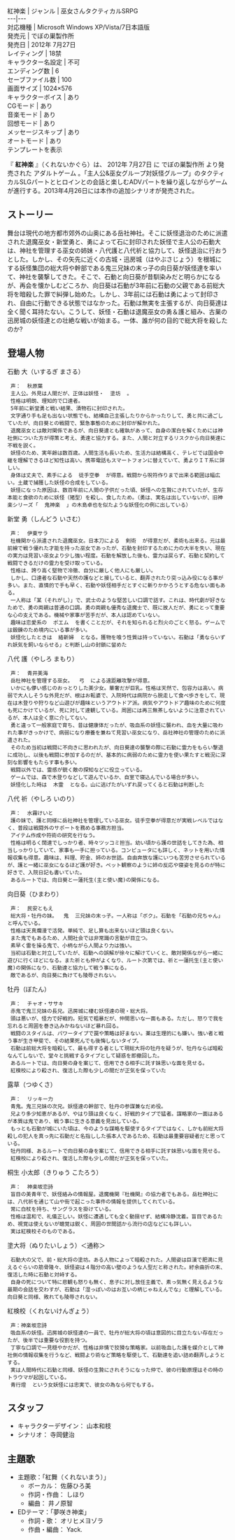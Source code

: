 紅神楽  |  ジャンル  |  巫女さんタクティカルSRPG   
---|---  
対応機種  |  Microsoft Windows  XP/Vista/7日本語版   
発売元  |  でぼの巣製作所   
発売日  |  2012年  7月27日   
レイティング  |  18禁   
キャラクター名設定  |  不可   
エンディング数  |  6   
セーブファイル数  |  100   
画面サイズ  |  1024×576   
キャラクターボイス  |  あり   
CGモード  |  あり   
音楽モード  |  あり   
回想モード  |  あり   
メッセージスキップ  |  あり   
オートモード  |  あり   
テンプレートを表示  
  
『 **紅神楽** 』（くれないかぐら）は、  2012年  7月27日  に  でぼの巣製作所  より発売された  アダルトゲーム
。「主人公&巫女グループ対妖怪グループ」のタクティカルSLGパートとヒロインとの会話と楽しむADVパートを繰り返しながらゲームが進行する。2013年4月26日には本作の追加シナリオが発売された。

##  ストーリー  

舞台は現代の地方都市郊外の山奥にある岳社神社。そこに妖怪退治のために派遣された退魔巫女・新堂勇と、勇によって石に封印された妖怪で主人公の石動大は、神社を管理する巫女の姉妹・八代護と八代祈と協力して、妖怪退治に行おうとした。しかし、その矢先に近くの古城・迅房城（はやぶさじょう）を根城にする妖怪集団の総大将や幹部である鬼三兄妹の末っ子の向日葵が妖怪達を率いて、神社を襲撃してきた。そこで、石動と向日葵が昔馴染みだと明らかになるが、再会を懐かしむどころか、向日葵は石動が3年前に石動の父親である前総大将を暗殺した罪で糾弾し始めた。しかし、3年前には石動は勇によって封印され、自由に行動できる状態ではなかった。石動は無実を主張するが、向日葵達は全く聞く耳持たない。こうして、妖怪・石動は退魔巫女の勇＆護と組み、古巣の迅房城の妖怪達との壮絶な戦いが始まる。一体、誰が何の目的で総大将を殺したのか?

##  登場人物  

石動 大（いするぎ まさる）

     声：  秋原葉 
     主人公。外見は人間だが、正体は妖怪・  塗坊  。 
     性格は明朗、理知的で口達者。 
     5年前に新堂勇と戦い結果、漬物石に封印された。 
     文字通り手も足も出ない状態でも、結構自己主張したりからかったりして、勇と共に過ごしていたが、向日葵との戦闘で、緊急事態のために封印が解かれた。 
     退魔巫女とは敵対関係であるが、向日葵達とも確執があって、自身の潔白を解くためには神社側についた方が得策と考え、勇達と協力する。また、人間と対立するリスクから向日葵達に不戦を説く。 
     妖怪のため、実年齢は数百歳。人間生活も長いため、生活力は結構高く、テレビでは国会中継を理解できるほど知性は高い。携帯電話もスマートフォンに替えていて、勇よりＩＴ系に詳しい。 
     身体は丈夫で、素手による  徒手空拳  が得意。戦闘から呪符作りまで出来る範囲は幅広い。土蔵で捕獲した妖怪の合成をしている。 
     妖怪になった原因は、数百年前に人間の子供だった頃、妖怪への生贄にされていたが、生存本能と食欲のために妖怪（猪型）を殺し、食したため。（勇は、実名は出していないが、旧神楽シリーズ「  鬼神楽  」の木島卓也を似たような妖怪化の例に出している） 

新堂 勇（しんどう いさむ）

     声：  伊東サラ 
     杜機関から派遣された退魔巫女。日本刀による  剣術  が得意だが、柔術も出来る。元は最前線で戦う優れた才能を持った巫女であったが、石動を封印するために力の大半を失い、現在の実力は見習い巫女より少し強い程度。石動を解放した後も、霊力は戻らず、石動と契約して戦闘できるだけの霊力を受け取っている。 
     性格は、誇り高く堅物で冷徹、自分に厳しく他人にも厳しい。 
     しかし、口達者な石動や天然の護などと接していると、翻弄されたり突っ込み役になる事が多い。また、直情的で手も早く、石動や妖怪相手だとすぐに斬りかかろうとする危ない面もある。 
     一人称は「某（それがし）」で、武士のような堅苦しい口調で話す。これは、時代劇が好きなためで、勇の両親は普通の口調。勇の両親も優秀な退魔士で、既に故人だが、勇にとって重要な心の支えである。機械や家事が苦手だが、本人は認めていない。 
     趣味は恋愛系の  ポエム  を書くことだが、それを知られると烈火のごとく怒る。ゲームでは鍛錬のため境内にいる事が多い。 
     妖怪化したときは  絡新婦  となる。獲物を喰う性質は持っていない。石動は「勇ならいずれ妖気を飼いならせる」と判断し山の封鎖に留めた 

八代 護（やしろ まもり）

     声：  青井美海 
     岳杜神社を管理する巫女。  弓  による遠距離攻撃が得意。 
     いかにも儚い感じのおっとりした美少女。華奢だが巨乳。性格は天然で、包容力は高い。病弱で大人しそうな外見だが、根はお転婆で、入院時代は病院から脱走して食べ歩きをして、現在は木登りや狩りなど山遊びが趣味というアウトドア派。病気やアウトドア趣味のために何度も死にかけているが、死に対して達観している。周囲には再三無茶しないように注意されているが、本人は全く意に介してない。 
     勇と違って一般家庭で育ち、昔は健康体だったが、吸血系の妖怪に襲われ、血を大量に吸われた事がきっかけで、病弱になり療養を兼ねて見習い巫女になり、岳社神社の管理のために派遣された。 
     そのため当初は戦闘に不向きに思われたが、向日葵達の襲撃の際に石動に霊力をもらい撃退に成功し、以後も戦闘に参加するのだが、基本的に病弱のために霊力を使い果たすと戦況に深刻な影響をもたらす事も多い。 
     戦闘以外では、霊感が鋭く敵の探知などに役立っている。 
     ゲームでは、森で木登りなどして遊んでいるか、自室で寝込んでいる場合が多い。 
     妖怪化した時は  木霊  となる。山に逃げたがいずれ戻ってくると石動は判断した 

八代 祈（やしろ いのり）

     声：  水霧けいと 
     護の妹で、護と同様に岳社神社を管理している巫女。徒手空拳が得意だが実戦レベルではなく、普段は戦闘外のサポートを務める事務方担当。 
     アイテム作成や符術の研究を行なう。 
     性格は明るく闊達でしっかり者、時々ツッコミ担当。幼い頃から護の世話をしてきた為、相当しっかりしていて、家事も一手に担っている。コンピュータにも詳しく、ネットを用いた情報収集も得意。趣味は、料理、貯金、姉のお世話。自由奔放な護にいつも苦労させられているが、護と一緒に巫女になるほど護が好き。ペット観察のように姉の反応や寝姿を見るのが特に好きで、入院日記も書いていた。 
     あるルートでは、向日葵と一蓮托生(主と使い魔)の関係になる。 

向日葵（ひまわり）

     声：  民安ともえ 
     総大将・牡丹の妹。  鬼  三兄妹の末っ子。一人称は「ボク」。石動を「石動の兄ちゃん」と呼んでいる。 
     性格は天真爛漫で活発。単純で、足し算も出来ないほど頭は良くない。 
     また鬼でもあるため、人間社会では非常識の言動が目立つ。 
     素早く雷を操る鬼で、小柄ながら人間より力は強い。 
     当初は石動と対立していたが、石動への誤解が徐々に解けていくと、敵対関係ながら一緒に遊びに行くほどになる。また祈とも仲がよくなり、ルート次第では、祈と一蓮托生(主と使い魔)の関係になり、石動達と協力して戦う事になる。 
     敵であるが、向日葵に負けても陵辱されない。 

牡丹（ぼたん）

     声：  チャオ・ササキ 
     赤鬼で鬼三兄妹の長兄。迅房城に棲む妖怪達の現・総大将。 
     頭は悪いが、怪力で好戦的。短気で粗暴だが、仲間思いな一面もある。ただし、怒りで我を忘れると周囲を巻き込みかねないほど暴れ回る。 
     戦闘のスタイルは、パワータイプで罠や策略は好まない。薬は生理的にも嫌い。強い者と戦う事が生き甲斐で、その結果死んでも後悔しないタイプ。 
     石動は前総大将を暗殺して、最も得する者として現総大将の牡丹を疑うが、牡丹ならば暗殺なんてしないで、堂々と挑戦するタイプとして疑惑を即撤回した。 
     あるルートでは、向日葵の身を案じて、信用できる相手に託す妹思いな面を見せる。 
     紅検校により殺され、復活した際も少しの間だが正気を保っていた 

露草（つゆくさ）

     声：  リッキー力 
     青鬼。鬼三兄妹の次兄。妖怪達の幹部で、牡丹の参謀兼なだめ役。 
     兄より多少知恵があるが、やはり頭は良くなく、好戦的タイプで猛者。謀略家の一面はあるが本質は鬼であり、戦う事に生きる意義を見出している。 
     もっとも石動が城にいた頃は、今のような謀略を駆使するタイプではなく、しかも前総大将殺しの犯人を真っ先に石動だと名指しした張本人であるため、石動は最重要容疑者だと思っている。 
     牡丹同様、あるルートで向日葵の身を案じて、信用できる相手に託す妹思いな面を見せる。 
     紅検校により殺され、復活した際も少しの間だが正気を保っていた。 
桐生 小太郎（きりゅう こたろう）

     声：  神楽坂恋詩 
     盲目の美青年で、妖怪絡みの情報屋。退魔機関『杜機関』の協力者でもある。岳杜神社には、八代祈を通じて山や街で起こった事件の情報を提供してくれている。 
     常に白杖を持ち、サングラスを掛けている。 
     性格は温和で、礼儀正しい。妖怪に遭遇しても全く動揺せず、結構冷静沈着。盲目であるため、視覚は使えないが聴覚は鋭く、周囲の世間話から流行の店などにも詳しい。 
     実は紅検校そのものである。 
塗大将（ぬりたいしょう）＜通称＞

     石動大の父で、前・総大将の塗坊。ある人物によって暗殺された。人間姿は巨漢で肥満に見えるぐらいの筋骨隆々、妖怪姿は４階分の高い壁のような人型だと称された。紆余曲折の末、復活した時に石動と対峙する。 
     自身の死について特に悲観も怒りも無く、息子に対し放任主義で、素っ気無く見えるような最期の会話を交わすが、石動は「湿っぽいのはお互いの柄じゃねえんでな」と理解している。向日葵と同様、敗れても陵辱されない。 
紅検校（くれないけんぎょう）

     声：神楽坂恋詩 
     吸血系の妖怪。迅房城の妖怪達の一員で、牡丹が総大将の頃は意図的に目立たない存在だったが、後半では重要な役割を持つ。 
     丁寧な口調で一見穏やかだが、性格は非情で狡猾な策略家。以前吸血した護を媒介として神社側の情報収集を行うなど、戦闘より術など策略を駆使して、石動達を追い詰め翻弄しようとする。 
     実は人間時代に石動と同様、妖怪の生贄にされそうになった仲で、彼の行動原理はその時のトラウマが起因している。 
     青行燈  という女妖怪には忠実で、彼女の為なら何でもする。 

##  スタッフ  

  * キャラクターデザイン：  山本和枝 
  * シナリオ：  寺岡健治 

##  主題歌  

  * 主題歌：「紅舞（くれないまう）」 
    * ボーカル：  佐藤ひろ美 
    * 作詞・作曲：  しほり 
    * 編曲：  井ノ原智 
  * EDテーマ：「夢咲き神楽」 
    * 作詞・歌：  オリヒメヨゾラ 
    * 作曲・編曲：  Yack. 

